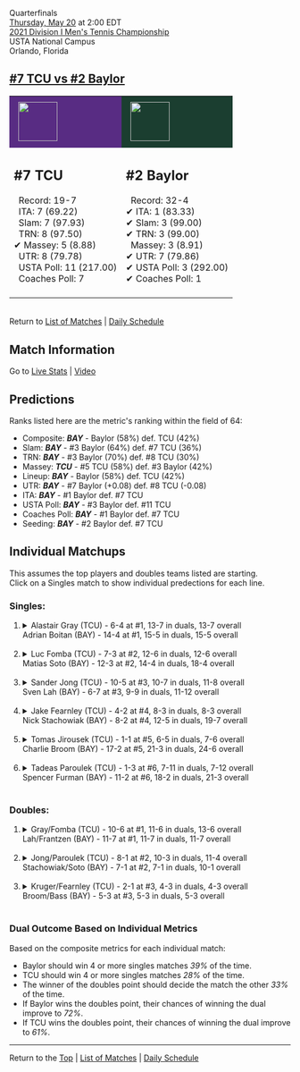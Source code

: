 Quarterfinals[](#top)<a name="top"></a>  
[Thursday, May 20](../../schedule/05-20.md) at 2:00 EDT  
[2021 Division I Men's Tennis Championship](../index.md)  
USTA National Campus  
Orlando, Florida  
## [#7 TCU vs #2 Baylor](https://www.ncaa.com/game/5833429)  

<table><tr style="background-color: #d9d9d9 !important"><td style="background-color: #582C83 !important"><img src="https://www.ncaa.com/sites/default/files/images/logos/schools/t/tcu.70.png" width="70" height="70" style="padding: 8px;" /></td><td style="background-color: #1B3E30 !important"><img src="https://www.ncaa.com/sites/default/files/images/logos/schools/b/baylor.70.png" width="70" height="70" style="padding: 8px;" /></td></tr><tr>
<td>  

<h2>#7 TCU</h2>  
&nbsp; Record: 19-7<br>  
&nbsp; ITA: 7 (69.22)<br>  
&nbsp; Slam: 7 (97.93)<br>  
&nbsp; TRN: 8 (97.50)<br>  
&#10004; Massey: 5 (8.88)<br>  
&nbsp; UTR: 8 (79.78)<br>  
&nbsp; USTA Poll: 11 (217.00)<br>  
&nbsp; Coaches Poll: 7<br>  
<br>  

</td>
<td>  

<h2>#2 Baylor</h2>  
&nbsp; Record: 32-4<br>  
&#10004; ITA: 1 (83.33)<br>  
&#10004; Slam: 3 (99.00)<br>  
&#10004; TRN: 3 (99.00)<br>  
&nbsp; Massey: 3 (8.91)<br>  
&#10004; UTR: 7 (79.86)<br>  
&#10004; USTA Poll: 3 (292.00)<br>  
&#10004; Coaches Poll: 1<br>  
<br>  

</td>
</tr></table>  


<br>Return to [List of Matches](../index.md) &#124; [Daily Schedule](../../schedule/05-20.md)

## Match Information  
Go to [Live Stats](http://scores.tennisticker.de/usa/ustanc/conf/lp.html?lid=83) | [Video](https://t1.app.link/ncaachampionships)  

## Predictions  

Ranks listed here are the metric's ranking within the field of 64:  
- Composite: ***BAY*** - Baylor (58%) def. TCU (42%)  
- Slam: ***BAY*** - #3 Baylor (64%) def. #7 TCU (36%)  
- TRN: ***BAY*** - #3 Baylor (70%) def. #8 TCU (30%)  
- Massey: ***TCU*** - #5 TCU (58%) def. #3 Baylor (42%)  
- Lineup: ***BAY*** - Baylor (58%) def. TCU (42%)  
- UTR: ***BAY*** - #7 Baylor (+0.08) def. #8 TCU (-0.08)  
- ITA: ***BAY*** - #1 Baylor def. #7 TCU  
- USTA Poll: ***BAY*** - #3 Baylor def. #11 TCU  
- Coaches Poll: ***BAY*** - #1 Baylor def. #7 TCU  
- Seeding: ***BAY*** - #2 Baylor def. #7 TCU  

## Individual Matchups  
This assumes the top players and doubles teams listed are starting.  
Click on a Singles match to show individual predections for each line.  

### Singles:  

<ol>
<li><details>
<summary markdown="span">Alastair Gray (TCU) - 6-4 at #1, 13-7 in duals, 13-7 overall<br>Adrian Boitan (BAY) - 14-4 at #1, 15-5 in duals, 15-5 overall</summary>
<h4>Predictions</h4><ul>
<li>Composite: <b><i>BAY</i></b> - Boitan (50%) def. Gray (50%)</li>  
<li>Slam: <b><i>BAY</i></b> - Boitan (60%) def. Gray (40%)</li>  
<li>TRN: <b><i>BAY</i></b> - Boitan (63%) def. Gray (37%)</li>  
<li>Massey: <b><i>TCU</i></b> - Gray (51%) def. Boitan (49%)</li>  
<li>UTR: <b><i>TCU</i></b> - Gray (68%) def. Boitan (32%)</li>  
<li>ITA: <b><i>TCU</i></b> - Gray (40.15) def. Boitan (31.04)</li>  
</ul>
</details>&nbsp;</li>
<li><details>
<summary markdown="span">Luc Fomba (TCU) - 7-3 at #2, 12-6 in duals, 12-6 overall<br>Matias Soto (BAY) - 12-3 at #2, 14-4 in duals, 18-4 overall</summary>
<h4>Predictions</h4><ul>
<li>Composite: <b><i>BAY</i></b> - Soto (58%) def. Fomba (42%)</li>  
<li>Slam: <b><i>BAY</i></b> - Soto (52%) def. Fomba (48%)</li>  
<li>TRN: <b><i>TCU</i></b> - Fomba (51%) def. Soto (49%)</li>  
<li>Massey: <b><i>BAY</i></b> - Soto (52%) def. Fomba (48%)</li>  
<li>UTR: <b><i>BAY</i></b> - Soto (78%) def. Fomba (22%)</li>  
<li>ITA: <b><i>BAY</i></b> - Soto (41.70) def. Fomba (35.12)</li>  
</ul>
</details>&nbsp;</li>
<li><details>
<summary markdown="span">Sander Jong (TCU) - 10-5 at #3, 10-7 in duals, 11-8 overall<br>Sven Lah (BAY) - 6-7 at #3, 9-9 in duals, 11-12 overall</summary>
<h4>Predictions</h4><ul>
<li>Composite: <b><i>TCU</i></b> - Jong (76%) def. Lah (24%)</li>  
<li>Slam: <b><i>TCU</i></b> - Jong (69%) def. Lah (31%)</li>  
<li>TRN: <b><i>TCU</i></b> - Jong (77%) def. Lah (23%)</li>  
<li>Massey: <b><i>TCU</i></b> - Jong (75%) def. Lah (25%)</li>  
<li>UTR: <b><i>TCU</i></b> - Jong (81%) def. Lah (19%)</li>  
<li>ITA: <b><i>TCU</i></b> - Jong (11.43) def. Lah (4.25)</li>  
</ul>
</details>&nbsp;</li>
<li><details>
<summary markdown="span">Jake Fearnley (TCU) - 4-2 at #4, 8-3 in duals, 8-3 overall<br>Nick Stachowiak (BAY) - 8-2 at #4, 12-5 in duals, 19-7 overall</summary>
<h4>Predictions</h4><ul>
<li>Composite: <b><i>TCU</i></b> - Fearnley (60%) def. Stachowiak (40%)</li>  
<li>Slam: <b><i>TCU</i></b> - Fearnley (57%) def. Stachowiak (43%)</li>  
<li>TRN: <b><i>TCU</i></b> - Fearnley (59%) def. Stachowiak (41%)</li>  
<li>Massey: <b><i>TCU</i></b> - Fearnley (54%) def. Stachowiak (46%)</li>  
<li>UTR: <b><i>TCU</i></b> - Fearnley (68%) def. Stachowiak (32%)</li>  
<li>ITA: <b><i>TCU</i></b> - Fearnley (5.67) def. Stachowiak (3.38)</li>  
</ul>
</details>&nbsp;</li>
<li><details>
<summary markdown="span">Tomas Jirousek (TCU) - 1-1 at #5, 6-5 in duals, 7-6 overall<br>Charlie Broom (BAY) - 17-2 at #5, 21-3 in duals, 24-6 overall</summary>
<h4>Predictions</h4><ul>
<li>Composite: <b><i>BAY</i></b> - Broom (64%) def. Jirousek (36%)</li>  
<li>Slam: <b><i>BAY</i></b> - Broom (54%) def. Jirousek (46%)</li>  
<li>TRN: <b><i>BAY</i></b> - Broom (63%) def. Jirousek (37%)</li>  
<li>Massey: <b><i>BAY</i></b> - Broom (60%) def. Jirousek (40%)</li>  
<li>UTR: <b><i>BAY</i></b> - Broom (76%) def. Jirousek (24%)</li>  
<li>ITA: <b><i>TCU</i></b> - Jirousek (6.98) def. Broom (3.72)</li>  
</ul>
</details>&nbsp;</li>
<li><details>
<summary markdown="span">Tadeas Paroulek (TCU) - 1-3 at #6, 7-11 in duals, 7-12 overall<br>Spencer Furman (BAY) - 11-2 at #6, 18-2 in duals, 21-3 overall</summary>
<h4>Predictions</h4><ul>
<li>Composite: <b><i>BAY</i></b> - Furman (80%) def. Paroulek (20%)</li>  
<li>Slam: <b><i>BAY</i></b> - Furman (70%) def. Paroulek (30%)</li>  
<li>TRN: <b><i>BAY</i></b> - Furman (86%) def. Paroulek (14%)</li>  
<li>Massey: <b><i>BAY</i></b> - Furman (81%) def. Paroulek (19%)</li>  
<li>UTR: <b><i>BAY</i></b> - Furman (85%) def. Paroulek (15%)</li>  
<li>ITA: <b><i>BAY</i></b> - Furman (4.24) def. Paroulek (1.35)</li>  
</ul>
</details>&nbsp;</li>
</ol>

### Doubles:  

<ol>
<li><details>
<summary markdown="span">Gray/Fomba (TCU) - 10-6 at #1, 11-6 in duals, 13-6 overall<br>Lah/Frantzen (BAY) - 11-7 at #1, 11-7 in duals, 11-7 overall</summary>
<br>Sorry, we don't have any metrics for this match
</details>&nbsp;</li>
<li><details>
<summary markdown="span">Jong/Paroulek (TCU) - 8-1 at #2, 10-3 in duals, 11-4 overall<br>Stachowiak/Soto (BAY) - 7-1 at #2, 7-1 in duals, 10-1 overall</summary>
<br>Sorry, we don't have any metrics for this match
</details>&nbsp;</li>
<li><details>
<summary markdown="span">Kruger/Fearnley (TCU) - 2-1 at #3, 4-3 in duals, 4-3 overall<br>Broom/Bass (BAY) - 5-3 at #3, 5-3 in duals, 5-3 overall</summary>
<br>Sorry, we don't have any metrics for this match
</details>&nbsp;</li>
</ol>

### Dual Outcome Based on Individual Metrics  
  
Based on the composite metrics for each individual match:  
- Baylor should win 4 or more singles matches *39%* of the time.  
- TCU should win 4 or more singles matches *28%* of the time.  
- The winner of the doubles point should decide the match the other *33%* of the time.  
- If Baylor wins the doubles point, their chances of winning the dual improve to *72%*.  
- If TCU wins the doubles point, their chances of winning the dual improve to *61%*.  
  
------

Return to the [Top](#top) &#124; [List of Matches](../index.md) &#124; [Daily Schedule](../../schedule/05-20.md)  
